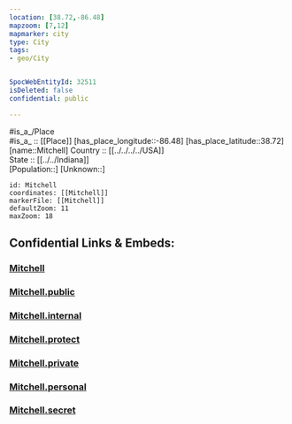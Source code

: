 ```yaml
---
location: [38.72,-86.48] 
mapzoom: [7,12] 
mapmarker: city 
type: City
tags:
- geo/City


SpocWebEntityId: 32511
isDeleted: false
confidential: public

---
```

#is_a_/Place  
#is_a_ :: [[Place]] 
[has_place_longitude::-86.48] 
[has_place_latitude::38.72] 
[name::Mitchell] 
Country :: [[../../../../USA]]  
State :: [[../../Indiana]]  
[Population::] 
[Unknown::] 


```leaflet
id: Mitchell
coordinates: [[Mitchell]] 
markerFile: [[Mitchell]] 
defaultZoom: 11 
maxZoom: 18
```


## Confidential Links & Embeds: 

### [Mitchell](/_Standards/Earth/Continent/America~North/USA/USA~Central/Indiana/counties~Indiana/Lawrence,County/cities~Lawrence/Mitchell.md) 

### [Mitchell.public](/_public/Earth/Continent/America~North/USA/USA~Central/Indiana/counties~Indiana/Lawrence,County/cities~Lawrence/Mitchell.public.md) 

### [Mitchell.internal](/_internal/Earth/Continent/America~North/USA/USA~Central/Indiana/counties~Indiana/Lawrence,County/cities~Lawrence/Mitchell.internal.md) 

### [Mitchell.protect](/_protect/Earth/Continent/America~North/USA/USA~Central/Indiana/counties~Indiana/Lawrence,County/cities~Lawrence/Mitchell.protect.md) 

### [Mitchell.private](/_private/Earth/Continent/America~North/USA/USA~Central/Indiana/counties~Indiana/Lawrence,County/cities~Lawrence/Mitchell.private.md) 

### [Mitchell.personal](/_personal/Earth/Continent/America~North/USA/USA~Central/Indiana/counties~Indiana/Lawrence,County/cities~Lawrence/Mitchell.personal.md) 

### [Mitchell.secret](/_secret/Earth/Continent/America~North/USA/USA~Central/Indiana/counties~Indiana/Lawrence,County/cities~Lawrence/Mitchell.secret.md)

